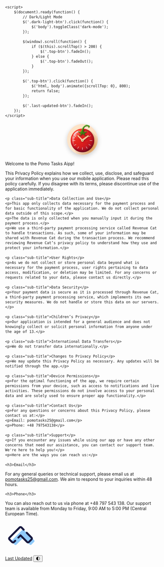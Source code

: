 <html lang="en">
<head>
    <meta charset="UTF-8">
    <title>Pomo Tasks</title>
    <link href="https://fonts.googleapis.com/css2?family=Montserrat:wght@400;700&display=swap" rel="stylesheet">
    <style>

    @keyframes fadeIn {
            from {
                opacity: 0;
            }

            to {
                opacity: 1;
            }
        }

@keyframes float {
    0% {
        box-shadow: 0 5px 15px 0px rgba(0,0,0,0.6);
        transform: translateY(0px);
    }
    50% {
        box-shadow: 0 25px 15px 0px rgba(0,0,0,0.2);
        transform: translateY(-20px);
    }
    100% {
        box-shadow: 0 5px 15px 0px rgba(0,0,0,0.6);
        transform: translateY(0px);
    }
}

        @keyframes gradientBG {
            0% {
                background-position: 0% 50%;
            }
            50% {
                background-position: 50% 50%;
            }
            100% {
                background-position: 100% 50%;
            }
        }

body {
    font-family: 'Montserrat', sans-serif;
    margin: 0;
    padding: 0;
    background: #FCE1C6;
    overflow-x: hidden;
    color: #fff;
}

        .container {
            animation: fadeIn 1s;
            width: 80%;
            margin: 0 auto;
            padding: 20px;
            background-color: rgba(0, 0, 0, 0.8);
            border-radius: 10px;
            transition: background 0.5s;
            box-shadow: 0px 5px 15px rgba(0,0,0,0.1);
        }

        h1 {
            text-align: center;
            text-shadow: 2px 2px 4px rgba(0,0,0,0.1);
            font-size: 36px;
            margin-top: 0;
        }

        h2 {
            font-size: 24px;
            color: #999;
            margin-bottom: 10px;
        }

        p {
            margin-bottom: 10px;
        }

        img {
            display: block;
            margin: 20px auto;
            width: 100px;
            border-radius: 50%;
            box-shadow: 0px 5px 15px rgba(0,0,0,0.2);
        }

.top-btn {
    position: fixed;
    bottom: 20px;
    right: 20px;
    background: #E82620;
    color: white;
    padding: 10px 20px;
    border-radius: 50px;
    text-decoration: none;
    font-size: 14px;
    transition: all 0.3s;
    opacity: 0.7;
    display: none;
    z-index: 9999;
}

        .top-btn:hover {
            opacity: 1;
        }

        .top-btn::before {
            content: "⬆";
            position: absolute;
            bottom: -20px;
            left: 50%;
            opacity: 0;
            transform: translateX(-50%) scale(0.5);
            transition: all 0.3s;
            pointer-events: none;
        }

        .top-btn:hover::before {
            bottom: -40px;
            opacity: 1;
            transform: translateX(-50%) scale(1);
        }


.top-btn {

    
    display: flex;
    justify-content: center;
    align-items: center;
    width: 50px; /* Adjust width and height to better fit the SVG */
    height: 50px;
}


.last-updated-btn {
    position: fixed;
    top: 20px;
    right: 20px;
    background: #E82620;
    color: white;
    padding: 10px 20px;
    border-radius: 50px;
    text-decoration: none;
    font-size: 14px;
    transition: all 0.3s;
    opacity: 0.7;
    display: none;
    z-index: 9999;
}

        .last-updated-btn:hover {
            opacity: 1;
        }

        .last-updated-btn::before {
            content: attr(data-date);
            position: absolute;
            top: 100%;
            left: 50%;
            opacity: 0;
            transform: translateX(-50%) scale(0.5);
            transition: all 0.3s;
            pointer-events: none;
        }

        .last-updated-btn:hover::before {
            top: 120%;
            opacity: 1;
            transform: translateX(-50%) scale(1);
        }

        /* Dark/Light Mode Button */
        
.dark-light-btn {
    position: fixed;
    top: 20px;
    left: 20px;
    background: #E82620;
    color: #fff;
    border: none;
    border-radius: 50%;
    width: 40px;
    height: 40px;
    display: flex;
    justify-content: center;
    align-items: center;
    font-size: 20px;
    cursor: pointer;
    transition: background 0.3s, color 0.3s;
    z-index: 9999;
}

.dark-light-btn:hover {
    background: #fff;
    color: #E82620;
}

.dark-mode {
    background: #E7B580;
    color: #fff;
}

.dark-mode .container {
    background-color: rgba(0, 0, 0, 0.8); /* or any other color of your choice */
    color: #000;
}

.main-title {
    text-align: center;
    text-shadow: 2px 2px 4px rgba(0,0,0,0.1);
    font-size: 36px;
    margin-top: 0;
    color: #D31A1E;  /* Color change */
}

.sub-title {
    font-size: 24px;
    color: #D31A1E; /* Updated color */
    margin-bottom: 10px;
}

.sub-title-small {
    font-size: 20px;
    color: #D31A1E; /* Updated color */
    margin-bottom: 10px;
}

h1, h2, h3, h4, h5, h6 {
            display: none;
        }
    </style>
    <script src="https://ajax.googleapis.com/ajax/libs/jquery/3.5.1/jquery.min.js"></script>

    <script>
        $(document).ready(function() {
            // Dark/Light Mode
            $('.dark-light-btn').click(function() {
                $('body').toggleClass('dark-mode');
            });

            $(window).scroll(function() {
                if ($(this).scrollTop() > 200) {
                    $('.top-btn').fadeIn();
                } else {
                    $('.top-btn').fadeOut();
                }
            });

            $('.top-btn').click(function() {
                $('html, body').animate({scrollTop: 0}, 800);
                return false;
            });

            $('.last-updated-btn').fadeIn();
        });
    </script>

</head>

<body>
    
<div class="container">
    <img src="appstore.png" alt="Pomodoro Timer App logo">
    <p class="main-title">Welcome to the Pomo Tasks Aipp!</p>
    <p>This Privacy Policy explains how we collect, use, disclose, and safeguard your information when you use our mobile application. Please read this policy carefully. If you disagree with its terms, please discontinue use of the application immediately.</p>

    <p class="sub-title">Data Collection and Use</p>
    <p>This app only collects data necessary for the payment process and for basic functionality of the application. We do not collect personal data outside of this scope.</p>
    <p>The data is only collected when you manually input it during the payment process.</p>
    <p>We use a third-party payment processing service called Revenue Cat to handle transactions. As such, some of your information may be shared with Revenue Cat during the transaction process. We recommend reviewing Revenue Cat’s privacy policy to understand how they use and protect your information.</p>

    <p class="sub-title">User Rights</p>
    <p>As we do not collect or store personal data beyond what is necessary for the payment process, user rights pertaining to data access, modification, or deletion may be limited. For any concerns or requests related to your data, please contact us directly.</p>

    <p class="sub-title">Data Security</p>
    <p>Your payment data is secure as it is processed through Revenue Cat, a third-party payment processing service, which implements its own security measures. We do not handle or store this data on our servers.</p>

    <p class="sub-title">Children’s Privacy</p>
    <p>Our application is intended for a general audience and does not knowingly collect or solicit personal information from anyone under the age of 13.</p>

    <p class="sub-title">International Data Transfers</p>
    <p>We do not transfer data internationally.</p>

    <p class="sub-title">Changes to Privacy Policy</p>
    <p>We may update this Privacy Policy as necessary. Any updates will be notified through the app.</p>

    <p class="sub-title">Device Permissions</p>
    <p>For the optimal functioning of the app, we require certain permissions from your device, such as access to notifications and live activities. These permissions do not involve access to your personal data and are solely used to ensure proper app functionality.</p>

    <p class="sub-title">Contact Us</p>
    <p>For any questions or concerns about this Privacy Policy, please contact us at:</p>
    <p>Email: pomotasks25@gmail.com</p>
    <p>Phone: +48 797543138</p>

    <p class="sub-title">Support</p>
    <p>If you encounter any issues while using our app or have any other concerns that need our assistance, you can contact our support team. We're here to help you!</p>
    <p>Here are the ways you can reach us:</p>

    <h3>Email</h3>
<p>For any general queries or technical support, please email us at <a href="mailto:pomotasks25@gmail.com">pomotasks25@gmail.com</a>. We aim to respond to your inquiries within 48 hours.</p>

    <h3>Phone</h3>
<p>You can also reach out to us via phone at +48 797 543 138. Our support team is available from Monday to Friday, 9:00 AM to 5:00 PM (Central European Time).</p>

</div>
<a href="#" class="top-btn">
  <svg xmlns="http://www.w3.org/2000/svg" x="0px" y="0px" width="100" height="100" viewBox="0 0 48 48">
    <path fill="#90caf9" d="M38.35,39.3c0.8,0.8,2,0.8,2.8,0l4.1-4.1c0.8-0.8,0.8-2,0-2.8l-15.8-15.8c-0.8-0.8-2-0.8-2.8,0	l-15.9,15.9c-0.8,0.8-0.8,2,0,2.8l4.1,4.1c0.8,0.8,2,0.8,2.8,0L28.05,29L38.35,39.3z"></path>
    <path fill="none" stroke="#18193f" stroke-linecap="round" stroke-linejoin="round" stroke-miterlimit="10" stroke-width="3" d="M20.664,28.386L24.05,25l10.3,10.3c0.8,0.8,2,0.8,2.8,0l4.1-4.1c0.8-0.8,0.8-2,0-2.8l-7.527-7.527"></path>
    <path fill="none" stroke="#18193f" stroke-linecap="round" stroke-linejoin="round" stroke-miterlimit="10" stroke-width="3" d="M28.914,16.064L25.45,12.6c-0.8-0.8-2-0.8-2.8,0L6.75,28.5c-0.8,0.8-0.8,2,0,2.8l4.1,4.1c0.8,0.8,2,0.8,2.8,0l2.066-2.066"></path>
  </svg>
</a>

<a href="#" class="last-updated-btn" data-date="Last Updated: August 13, 2023">Last Updated</a>
<button class="dark-light-btn" title="Toggle Dark/Light Mode">🌓</button>

</body>

</html>
